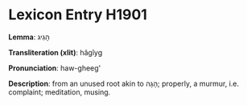 # Lexicon Entry H1901

**Lemma**: הָגִיג

**Transliteration (xlit)**: hâgîyg

**Pronunciation**: haw-gheeg'

**Description**:
from an unused root akin to הָגָה; properly, a murmur, i.e. complaint; meditation, musing.
